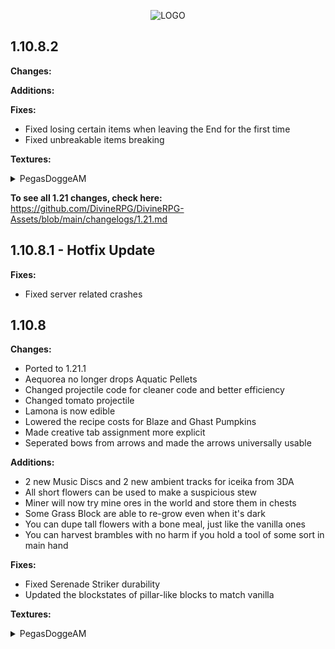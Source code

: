 <p align="center">
  <img src="https://i.imgur.com/NKR7Zhz.png" alt="LOGO"/>
</p>

## 1.10.8.2

**Changes:**


**Additions:**


**Fixes:**
- Fixed losing certain items when leaving the End for the first time
- Fixed unbreakable items breaking

**Textures:**
<details closed>
<summary>PegasDoggeAM</summary>
<br>

</details>

**To see all 1.21 changes, check here:**
https://github.com/DivineRPG/DivineRPG-Assets/blob/main/changelogs/1.21.md

## 1.10.8.1 - Hotfix Update

**Fixes:**
- Fixed server related crashes

## 1.10.8

**Changes:**
- Ported to 1.21.1
- Aequorea no longer drops Aquatic Pellets
- Changed projectile code for cleaner code and better efficiency
- Changed tomato projectile
- Lamona is now edible
- Lowered the recipe costs for Blaze and Ghast Pumpkins
- Made creative tab assignment more explicit
- Seperated bows from arrows and made the arrows universally usable

**Additions:**
- 2 new Music Discs and 2 new ambient tracks for iceika from 3DA
- All short flowers can be used to make a suspicious stew
- Miner will now try mine ores in the world and store them in chests
- Some Grass Block are able to re-grow even when it's dark
- You can dupe tall flowers with a bone meal, just like the vanilla ones
- You can harvest brambles with no harm if you hold a tool of some sort in main hand

**Fixes:**
- Fixed Serenade Striker durability
- Updated the blockstates of pillar-like blocks to match vanilla

**Textures:**
<details closed>
<summary>PegasDoggeAM</summary>
<br>
kraken_skin, skeleman armor (items), cheese, advanced_mushroom_stew, chicken_dinner, cauldron_flesh, fruit_cake, chocolate_log, donut, lamona (+seeds), pinfly (+seeds), sky_plant_seeds, marsine_seeds, veilo_seeds, acid, dirty_pearls, clean_pearls, polished_pearls, shiny_pearls, rock_chunks, dream_cake, band_of_lheiva_hunting, miners_amulet, checker, fancy_wool, cobaltite, blue_stone, oxdrite blocks/items, olivine item/blocks, icicle (arrow, bane, bow, dagger), glacial_blade, molten_sword, frozen grass, candy canes, frosted allure, ancient (door, stone, bricks), soul (stone, sludge), degraded (door, bricks), arcanium (metal, power), twilight bricks
</details>
